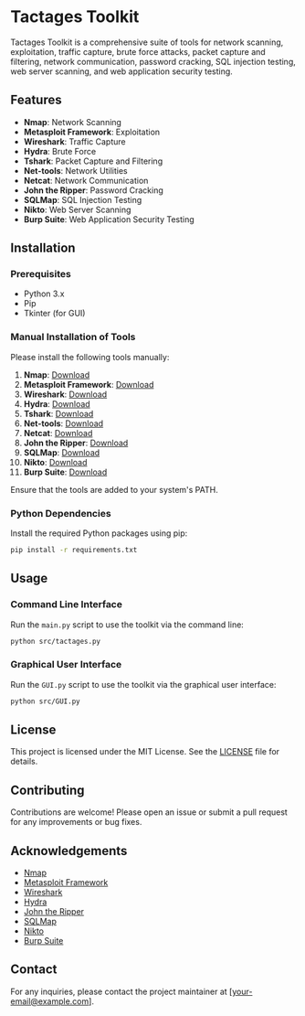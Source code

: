 
# Tactages Toolkit

Tactages Toolkit is a comprehensive suite of tools for network scanning, exploitation, traffic capture, brute force attacks, packet capture and filtering, network communication, password cracking, SQL injection testing, web server scanning, and web application security testing.

## Features

- **Nmap**: Network Scanning
- **Metasploit Framework**: Exploitation
- **Wireshark**: Traffic Capture
- **Hydra**: Brute Force
- **Tshark**: Packet Capture and Filtering
- **Net-tools**: Network Utilities
- **Netcat**: Network Communication
- **John the Ripper**: Password Cracking
- **SQLMap**: SQL Injection Testing
- **Nikto**: Web Server Scanning
- **Burp Suite**: Web Application Security Testing

## Installation

### Prerequisites

- Python 3.x
- Pip
- Tkinter (for GUI)

### Manual Installation of Tools

Please install the following tools manually:

1. **Nmap**: [Download](https://nmap.org/download.html)
2. **Metasploit Framework**: [Download](https://docs.metasploit.com/docs/using-metasploit/getting-started/nightly-installers.html)
3. **Wireshark**: [Download](https://www.wireshark.org/download.html)
4. **Hydra**: [Download](https://github.com/vanhauser-thc/thc-hydra)
5. **Tshark**: [Download](https://www.wireshark.org/download.html)
6. **Net-tools**: [Download](https://sourceforge.net/projects/net-tools/)
7. **Netcat**: [Download](https://eternallybored.org/misc/netcat/)
8. **John the Ripper**: [Download](https://www.openwall.com/john/)
9. **SQLMap**: [Download](https://sqlmap.org/)
10. **Nikto**: [Download](https://cirt.net/Nikto2)
11. **Burp Suite**: [Download](https://portswigger.net/burp/communitydownload)

Ensure that the tools are added to your system's PATH.

### Python Dependencies

Install the required Python packages using pip:

```bash
pip install -r requirements.txt
```

## Usage

### Command Line Interface

Run the `main.py` script to use the toolkit via the command line:

```bash
python src/tactages.py
```

### Graphical User Interface

Run the `GUI.py` script to use the toolkit via the graphical user interface:

```bash
python src/GUI.py
```

## License

This project is licensed under the MIT License. See the [LICENSE](LICENSE) file for details.

## Contributing

Contributions are welcome! Please open an issue or submit a pull request for any improvements or bug fixes.

## Acknowledgements

- [Nmap](https://nmap.org/)
- [Metasploit Framework](https://www.metasploit.com/)
- [Wireshark](https://www.wireshark.org/)
- [Hydra](https://github.com/vanhauser-thc/thc-hydra)
- [John the Ripper](https://www.openwall.com/john/)
- [SQLMap](https://sqlmap.org/)
- [Nikto](https://cirt.net/Nikto2)
- [Burp Suite](https://portswigger.net/burp)

## Contact

For any inquiries, please contact the project maintainer at [your-email@example.com].